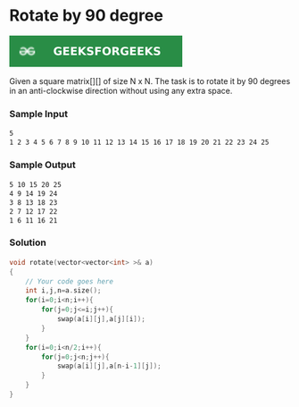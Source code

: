 # Rotate by 90 degree

[![Problem Link](../assets/gfg.svg)](https://practice.geeksforgeeks.org/problems/rotate-by-90-degree0356/1/#)

Given a square matrix[][] of size N x N. The task is to rotate it by 90 degrees in an anti-clockwise direction without using any extra space.

### Sample Input

```
5
1 2 3 4 5 6 7 8 9 10 11 12 13 14 15 16 17 18 19 20 21 22 23 24 25
```

### Sample Output

```
5 10 15 20 25
4 9 14 19 24
3 8 13 18 23
2 7 12 17 22
1 6 11 16 21
```

### Solution

```cpp
void rotate(vector<vector<int> >& a)
{
    // Your code goes here
    int i,j,n=a.size();
    for(i=0;i<n;i++){
        for(j=0;j<=i;j++){
            swap(a[i][j],a[j][i]);
        }
    }
    for(i=0;i<n/2;i++){
        for(j=0;j<n;j++){
            swap(a[i][j],a[n-i-1][j]);
        }
    }
}
```
